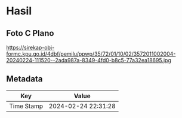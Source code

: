 # Hasil

## Foto C Plano

https://sirekap-obj-formc.kpu.go.id/4dbf/pemilu/ppwp/35/72/01/10/02/3572011002004-20240224-111520--2ada987a-8349-4fd0-b8c5-77a32ea18695.jpg


## Metadata

| Key        | Value               |
| ---------- | ------------------- |
| Time Stamp | 2024-02-24 22:31:28 |



